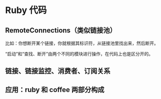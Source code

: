 # Ruby 代码




## RemoteConnections（类似链接池）

比如：你想断开某个链接，你就根据其标识符，从链接池里找出来，然后断开。

“启动”和“查找、断开”由两个不同的模块进行操作，在代码上也是区分开的。

## 链接、链接监控、消费者、订阅关系

## 应用：ruby 和 coffee 两部分构成

